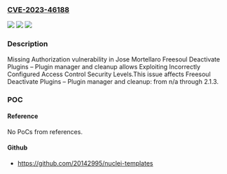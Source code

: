 ### [CVE-2023-46188](https://cve.mitre.org/cgi-bin/cvename.cgi?name=CVE-2023-46188)
![](https://img.shields.io/static/v1?label=Product&message=Freesoul%20Deactivate%20Plugins%20%E2%80%93%20Plugin%20manager%20and%20cleanup&color=blue)
![](https://img.shields.io/static/v1?label=Version&message=n%2Fa&color=blue)
![](https://img.shields.io/static/v1?label=Vulnerability&message=CWE-862%20Missing%20Authorization&color=brighgreen)

### Description

Missing Authorization vulnerability in Jose Mortellaro Freesoul Deactivate Plugins – Plugin manager and cleanup allows Exploiting Incorrectly Configured Access Control Security Levels.This issue affects Freesoul Deactivate Plugins – Plugin manager and cleanup: from n/a through 2.1.3.

### POC

#### Reference
No PoCs from references.

#### Github
- https://github.com/20142995/nuclei-templates

